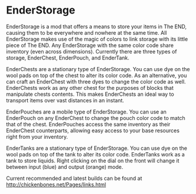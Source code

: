 EnderStorage
============
EnderStorage is a mod that offers a means to store your items in The END, causing them to be everywhere and nowhere at the same time. All EnderStorage makes use of the magic of colors to link storage with its little piece of The END. Any EnderStorage with the same color code share inventory (even across dimensions). Currently there are three types of storage, EnderChest, EnderPouch, and EnderTank.

EnderChests are a stationary type of EnderStorage. You can use dye on the wool pads on top of the chest to alter its color code. As an alternative, you can craft an EnderChest with three dyes to change the color code as well. EnderChests work as any other chest for the purposes of blocks that manipulate chests contents. This makes EnderChests an ideal way to transport items over vast distances in an instant.

EnderPouches are a mobile type of EnderStorage. You can use an EnderPouch on any EnderChest to change the pouch color code to match that of the chest. EnderPouches access the same inventory as their EnderChest counterparts, allowing easy access to your base resources right from your inventory.

EnderTanks are a stationary type of EnderStorage. You can use dye on the wool pads on top of the tank to alter its color code. EnderTanks work as a tank to store liquids. Right clicking on the dial on the front will change it between input (blue) and output (orange) mode.

Current recommended and latest builds can be found at http://chickenbones.net/Pages/links.html
